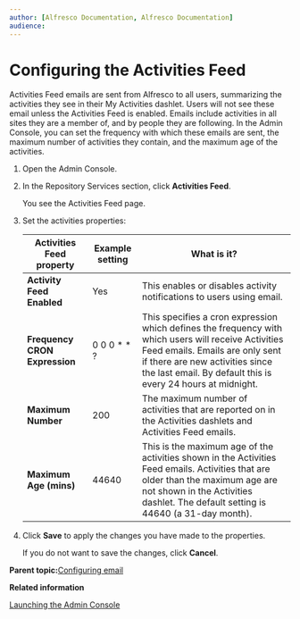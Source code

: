 ```yaml
---
author: [Alfresco Documentation, Alfresco Documentation]
audience: 
---
```


# Configuring the Activities Feed

Activities Feed emails are sent from Alfresco to all users, summarizing the activities they see in their My Activities dashlet. Users will not see these email unless the Activities Feed is enabled. Emails include activities in all sites they are a member of, and by people they are following. In the Admin Console, you can set the frequency with which these emails are sent, the maximum number of activities they contain, and the maximum age of the activities.

1.  Open the Admin Console.

2.  In the Repository Services section, click **Activities Feed**.

    You see the Activities Feed page.

3.  Set the activities properties:

    |Activities Feed property|Example setting|What is it?|
    |------------------------|---------------|-----------|
    |**Activity Feed Enabled**|Yes|This enables or disables activity notifications to users using email.|
    |**Frequency CRON Expression**|0 0 0 \* \* ?|This specifies a cron expression which defines the frequency with which users will receive Activities Feed emails. Emails are only sent if there are new activities since the last email. By default this is every 24 hours at midnight.|
    |**Maximum Number**|200|The maximum number of activities that are reported on in the Activities dashlets and Activities Feed emails.|
    |**Maximum Age \(mins\)**|44640|This is the maximum age of the activities shown in the Activities Feed emails. Activities that are older than the maximum age are not shown in the Activities dashlet. The default setting is 44640 \(a 31-day month\).|

4.  Click **Save** to apply the changes you have made to the properties.

    If you do not want to save the changes, click **Cancel**.


**Parent topic:**[Configuring email](../concepts/email.md)

**Related information**  


[Launching the Admin Console](adminconsole-open.md)

